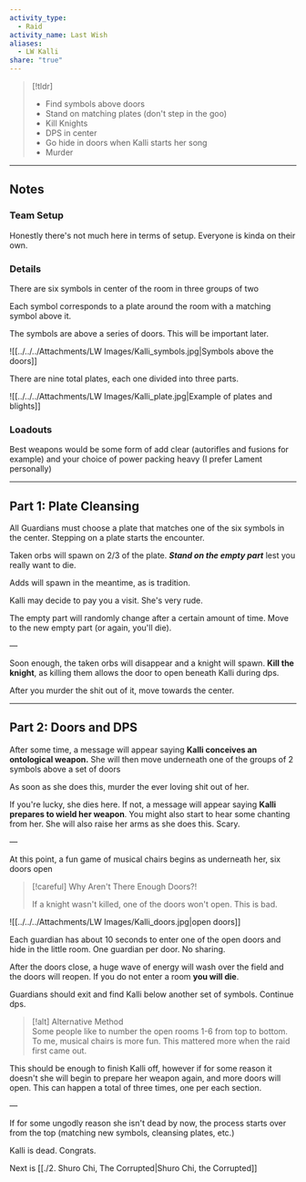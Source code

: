 ```yaml
---  
activity_type:  
  - Raid  
activity_name: Last Wish  
aliases:  
  - LW Kalli  
share: "true"  
---  
```

  
> [!tldr]  
> - Find symbols above doors  
> - Stand on matching plates (don't step in the goo)  
> - Kill Knights  
> - DPS in center  
> - Go hide in doors when Kalli starts her song  
> - Murder  
  
---  
  
## Notes  
  
### Team Setup  
  
Honestly there's not much here in terms of setup. Everyone is kinda on their own.  
  
### Details  
  
There are six symbols in center of the room in three groups of two  
  
Each symbol corresponds to a plate around the room with a matching symbol above it.  
  
The symbols are above a series of doors. This will be important later.  
  
![[../../../Attachments/LW Images/Kalli_symbols.jpg|Symbols above the doors]]  
  
  
There are nine total plates, each one divided into three parts.  
  
![[../../../Attachments/LW Images/Kalli_plate.jpg|Example of plates and blights]]  
  
### Loadouts  
  
Best weapons would be some form of add clear (autorifles and fusions for example) and your choice of power packing heavy (I prefer Lament personally)  
  
----  
  
## Part 1: Plate Cleansing  
  
All Guardians must choose a plate that matches one of the six symbols in the center. Stepping on a plate starts the encounter.  
  
Taken orbs will spawn on 2/3 of the plate. ***Stand on the empty part*** lest you really want to die.  
  
Adds will spawn in the meantime, as is tradition.  
  
Kalli may decide to pay you a visit. She's very rude.  
  
The empty part will randomly change after a certain amount of time. Move to the new empty part (or again, you'll die).  
  
—  
  
Soon enough, the taken orbs will disappear and a knight will spawn. **Kill the knight**, as killing them allows the door to open beneath Kalli during dps.  
  
After you murder the shit out of it, move towards the center.  
  
----  
  
## Part 2: Doors and DPS  
  
After some time, a message will appear saying **Kalli conceives an ontological weapon.** She will then move underneath one of the groups of 2 symbols above a set of doors  
  
As soon as she does this, murder the ever loving shit out of her.  
  
If you're lucky, she dies here. If not, a message will appear saying **Kalli prepares to wield her weapon**. You might also start to hear some chanting from her. She will also raise her arms as she does this. Scary.  
  
—  
  
At this point, a fun game of musical chairs begins as underneath her, six doors open  
  
> [!careful] Why Aren't There Enough Doors?!  
>  
> If a knight wasn't killed, one of the doors won't open. This is bad.  
  
  
  
![[../../../Attachments/LW Images/Kalli_doors.jpg|open doors]]  
  
  
  
Each guardian has about 10 seconds to enter one of the open doors and hide in the little room. One guardian per door. No sharing.  
  
After the doors close, a huge wave of energy will wash over the field and the doors will reopen. If you do not enter a room **you will die**.  
  
Guardians should exit and find Kalli below another set of symbols. Continue dps.  
  
> [!alt] Alternative Method  
> Some people like to number the open rooms 1-6 from top to bottom. To me, musical chairs is more fun. This mattered more when the raid first came out.  
  
This should be enough to finish Kalli off, however if for some reason it doesn't she will begin to prepare her weapon again, and more doors will open. This can happen a total of three times, one per each section.  
  
—  
  
If for some ungodly reason she isn't dead by now, the process starts over from the top (matching new symbols, cleansing plates, etc.)  
  
Kalli is dead. Congrats.  
  
Next is [[./2. Shuro Chi, The Corrupted|Shuro Chi, the Corrupted]]